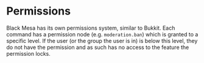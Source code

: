 # Permissions

Black Mesa has its own permissions system, similar to Bukkit. Each command has a permission node
(e.g. `moderation.ban`) which is granted to a specific level. If the user (or the group the user is
in) is below this level, they do not have the permission and as such has no access to the feature
the permission locks.
